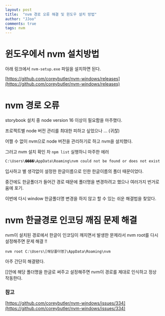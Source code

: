 ```yaml
---
layout: post
title:  "nvm 경로 오류 해결 및 윈도우 설치 방법"
author: "JJoo"
comments: true
tags: nvm
---
```



# 윈도우에서 nvm 설치방법 

아래 링크에서 `nvm-setup.exe` 파일을 설치하면 된다. 

[https://github.com/coreybutler/nvm-windows/releases](https://github.com/coreybutler/nvm-windows/releases)


# nvm 경로 오류  

storybook 설치 중 node version 16 이상이 필요함을 마주했다.

프로젝트별 node 버전 관리를 최대한 피하고 싶었으나 ... (귀찮)

어쩔 수 없이 nvm으로 node 버전을 관리하기로 하고 nvm을 설치했다. 

그러고 nvm 설치 확인 차 `npm list` 실행하니 마주한 에러

```
C:\Users\���ֿ�\AppData\Roaming\nvm could not be found or does not exist
```

입사하고 별 생각없이 설정한 한글이름으로 인한 한글이름의 폴더 때문이었다. 

중간에도 한글폴더가 들어간 경로 때문에 폴더명을 변경하려고 했으나 여러가지 번거로움에 포기. 

이번에 다시 window 한글폴더명 변경을 하지 않고 할 수 있는 쉬운 해결법을 찾았다. 

# nvm 한글경로 인코딩 깨짐 문제 해결

nvm이 설치된 경로에서 한글이 인코딩이 깨지면서 발생한 문제라서 nvm root를 다시 설정해주면 문제 해결 !! 

```
nvm root C:\Users\[해당폴더명]\AppData\Roaming\nvm
```

아주 간단히 해결됐다. 

[]안에 해당 폴더명을 한글로 써주고 설정해주면 nvm이 경로를 제대로 인식하고 정상 작동한다. 




### 참고 

[https://github.com/coreybutler/nvm-windows/issues/334](https://github.com/coreybutler/nvm-windows/issues/334)






